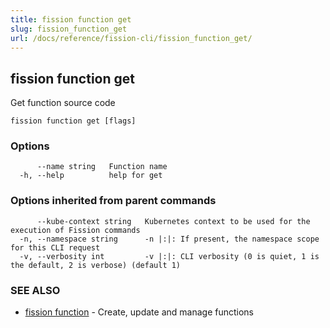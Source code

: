 ```yaml
---
title: fission function get
slug: fission_function_get
url: /docs/reference/fission-cli/fission_function_get/
---
```

## fission function get

Get function source code

```
fission function get [flags]
```

### Options

```
      --name string   Function name
  -h, --help          help for get
```

### Options inherited from parent commands

```
      --kube-context string   Kubernetes context to be used for the execution of Fission commands
  -n, --namespace string      -n |:|: If present, the namespace scope for this CLI request
  -v, --verbosity int         -v |:|: CLI verbosity (0 is quiet, 1 is the default, 2 is verbose) (default 1)
```

### SEE ALSO

* [fission function](/docs/reference/fission-cli/fission_function/)	 - Create, update and manage functions

